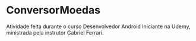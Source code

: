 # ConversorMoedas

Atividade feita durante o curso Desenvolvedor Android Iniciante na Udemy, ministrada pela instrutor Gabriel Ferrari.
